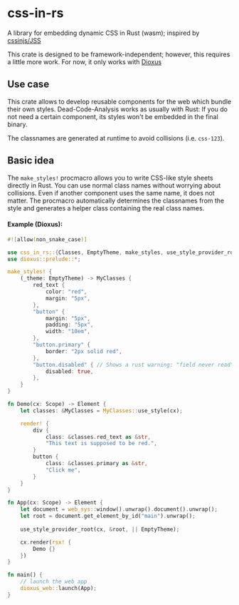 # css-in-rs
A library for embedding dynamic CSS in Rust (wasm); inspired by [cssinjs/JSS](https://cssinjs.org/)

This crate is designed to be framework-independent; however, this requires a
little more work. For now, it only works with [Dioxus](https://dioxuslabs.com/)

## Use case
This crate allows to develop reusable components for the web which bundle their own
styles. Dead-Code-Analysis works as usually with Rust: If you do not need a certain component,
its styles won't be embedded in the final binary.

The classnames are generated at runtime to avoid collisions (i.e. `css-123`).

## Basic idea
The `make_styles!` procmacro allows you to write CSS-like style sheets directly in Rust. You can
use normal class names without worrying about collisions. Even if another component uses the same
name, it does not matter. The procmacro automatically determines the classnames from the style
and generates a helper class containing the real class names.

#### Example (Dioxus):
```rust
#![allow(non_snake_case)]

use css_in_rs::{Classes, EmptyTheme, make_styles, use_style_provider_root};
use dioxus::prelude::*;

make_styles! {
    (_theme: EmptyTheme) -> MyClasses {
        red_text {
            color: "red",
            margin: "5px",
        },
        "button" {
            margin: "5px",
            padding: "5px",
            width: "10em",
        },
        "button.primary" {
            border: "2px solid red",
        },
        "button.disabled" { // Shows a rust warning: "field never read"
            disabled: true,
        },
    }
}

fn Demo(cx: Scope) -> Element {
    let classes: &MyClasses = MyClasses::use_style(cx);

    render! {
        div {
            class: &classes.red_text as &str,
            "This text is supposed to be red.",
        }
        button {
            class: &classes.primary as &str,
            "Click me",
        }
    }
}

fn App(cx: Scope) -> Element {
    let document = web_sys::window().unwrap().document().unwrap();
    let root = document.get_element_by_id("main").unwrap();
    
    use_style_provider_root(cx, &root, || EmptyTheme);

    cx.render(rsx! {
        Demo {}
    })
}

fn main() {
    // launch the web app
    dioxus_web::launch(App);
}
```